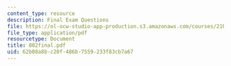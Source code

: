 ```yaml
---
content_type: resource
description: Final Exam Questions
file: https://ol-ocw-studio-app-production.s3.amazonaws.com/courses/21h-802-modern-latin-america-1808-present-revolution-dictatorship-democracy-spring-2005/62b08a8bc20f486b7559233f83cb7a67_802final.pdf
file_type: application/pdf
resourcetype: Document
title: 802final.pdf
uid: 62b08a8b-c20f-486b-7559-233f83cb7a67
---
```

